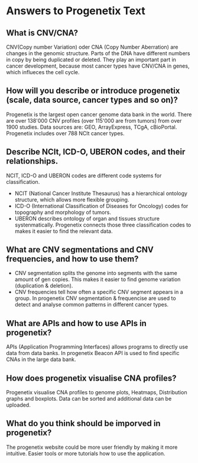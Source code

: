 # Answers to Progenetix Text

## What is CNV/CNA?
CNV(Copy number Variation) oder CNA (Copy Number Aberration) are changes in the genomic structure. Parts of the DNA have different numbers in copy by being duplicated or deleted. They play an important part in cancer development, because most cancer types have CNV/CNA in genes, which influeces the cell cycle.

## How will you describe or introduce progenetix (scale, data source, cancer types and so on)?
Progenetix is the largest open cancer genome data bank in the world. 
There are over 138'000 CNV profiles (over 115'000 are from tumors) from over 1900 studies.
Data sources are: GEO, ArrayExpress, TCgA, cBioPortal.
Progenetix includes over 788 NClt cancer types.

## Describe NClt, ICD-O, UBERON codes, and their relationships.
NCIT, ICD-O and UBERON codes are different code systems for classification. 
- NCIT (National Cancer Institute Thesaurus) has a hierarchical ontology structure, which allows more flexible grouping.
- ICD-O (International Classification of Diseases for Oncology) codes for topography and morphology of tumors. 
- UBERON describes ontology of organ and tissues structure systenmatically. 
Progenetix connects those three classification codes to makes it easier to find the relevant data. 

## What are CNV segmentations and CNV frequencies, and how to use them?
- CNV segmentation splits the genome into segments with the same amount of gen copies. This makes it easier to find genome variation (duplication & deletion).
- CNV frequencies tell how often a specific CNV segment appears in a group. 
In progenetix CNV segmentation & frequencise are used to detect and analyse common patterns in different cancer types. 

## What are APIs and how to use APIs in progenetix?
APIs (Application Programming Interfaces) allows programs to directly use data from data banks. In progenetix Beacon API is used to find specific CNAs in the large data bank. 

## How does progenetix visualise CNA profiles?
Progenetix visualise CNA profiles to genome plots, Heatmaps, Distribution graphs and boxplots. Data can be sorted and additional data can be uploaded.

## What do you think should be imporved in progenetix?
The progenetix website could be more user friendly by making it more intuitive. Easier tools or more tutorials how to use the application. 
